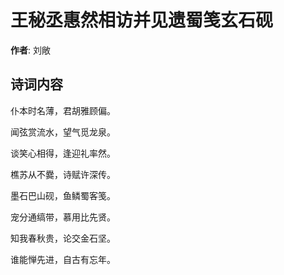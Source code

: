 # 王秘丞惠然相访并见遗蜀笺玄石砚

**作者**: 刘敞

## 诗词内容

仆本时名薄，君胡雅顾偏。

闻弦赏流水，望气觅龙泉。

谈笑心相得，逢迎礼率然。

樵苏从不爨，诗赋许深传。

墨石巴山砚，鱼鳞蜀客笺。

宠分通缟带，慕用比先贤。

知我春秋贵，论交金石坚。

谁能惮先进，自古有忘年。

